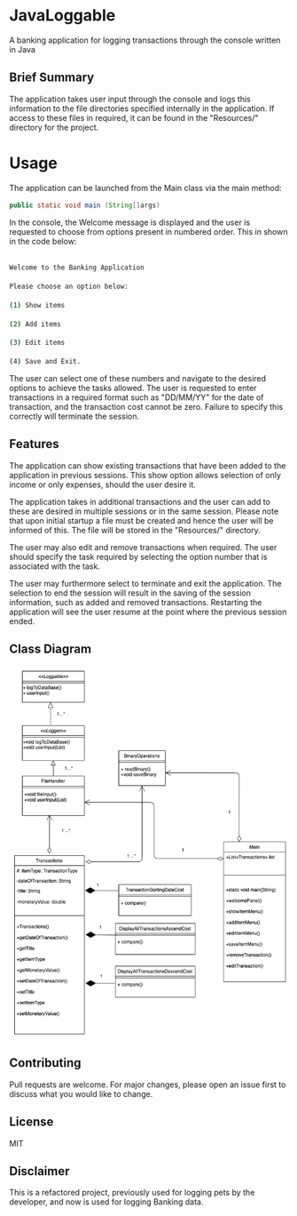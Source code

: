 # JavaLoggable  

A banking application for logging transactions through the console written in Java

## Brief Summary

The application takes user input through the console and logs this information to the file directories specified internally in the application. If access to these files in required, it can be found in the "Resources/" directory for the project.


# Usage

The application can be launched from the Main class via the main method:

```java
public static void main (String[]args)
```

In the console, the Welcome message is displayed and the user is requested to choose from options present in numbered order. This in shown in the code below:

```bash

Welcome to the Banking Application 

Please choose an option below: 

(1) Show items 

(2) Add items 

(3) Edit items 

(4) Save and Exit. 

```

The user can select one of these numbers and navigate to the desired options to achieve the tasks allowed. The user is requested to enter transactions in a required format such as "DD/MM/YY" for the date of transaction, and the transaction cost cannot be zero. Failure to specify this correctly will terminate the session.

## Features

The application can show existing transactions that have been added to the application in previous sessions. This show option allows selection of only income or only expenses, should the user desire it.

The application takes in additional transactions and the user can add to these are desired in multiple sessions or in the same session. Please note that upon initial startup a file must be created and hence the user will be informed of this. The file will be stored in the "Resources/" directory.

The user may also edit and remove transactions when required. The user should specify the task required by selecting the option number that is associated with the task.

The user may furthermore select to terminate and exit the application. The selection to end the session will result in the saving of the session information, such as added and removed transactions. Restarting the application will see the user resume at the point where the previous session ended.

## Class Diagram

![alt text](https://github.com/Flea00012/JavaLoggable/blob/master/Diagrams/Class%20Diagram%20-%20IP%20-%20Lee.png)

## Contributing

Pull requests are welcome. For major changes, please open an issue first to discuss what you would like to change.

## License

MIT

## Disclaimer

This is a refactored project, previously used for logging pets by the developer, and now is used for logging Banking data.
